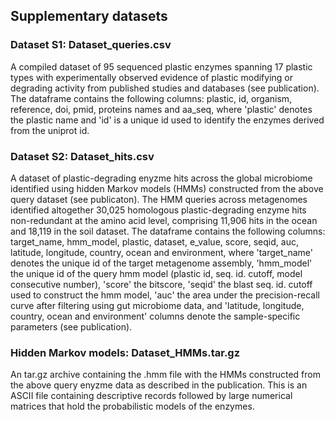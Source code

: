## Supplementary datasets

### Dataset S1: Dataset_queries.csv
A compiled dataset of 95 sequenced plastic enzymes spanning 17 plastic types with experimentally observed evidence of plastic modifying or degrading activity from published studies and databases (see publication).
The dataframe contains the following columns: plastic, id, organism, reference, doi, pmid, proteins names and aa_seq, where 'plastic' denotes the plastic name and 'id' is a unique id used to identify the enzymes derived from the uniprot id.

### Dataset S2: Dataset_hits.csv
A dataset of plastic-degrading enyzme hits across the global microbiome identified using hidden Markov models (HMMs) constructed from the above query dataset (see publicaton). The HMM queries across metagenomes identified altogether 30,025 homologous plastic-degrading enzyme hits non-redundant at the amino acid level, comprising 11,906 hits in the ocean and 18,119 in the soil dataset. 
The dataframe contains the following columns: target_name, hmm_model, plastic, dataset, e_value, score, seqid, auc, latitude, longitude, country, ocean and environment, where 'target_name' denotes the unique id of the target metagenome assembly, 'hmm_model' the unique id of the query hmm model (plastic id, seq. id. cutoff, model consecutive number), 'score' the bitscore, 'seqid' the blast seq. id. cutoff used to construct the hmm model, 'auc' the area under the precision-recall curve after filtering using gut microbiome data, and 'latitude, longitude, country, ocean and environment' columns denote the sample-specific parameters (see publication).

### Hidden Markov models: Dataset_HMMs.tar.gz
An tar.gz archive containing the .hmm file with the HMMs constructed from the above query enyzme data as described in the publication. This is an ASCII file containing descriptive records followed by large numerical matrices that hold the probabilistic models of the enzymes.
